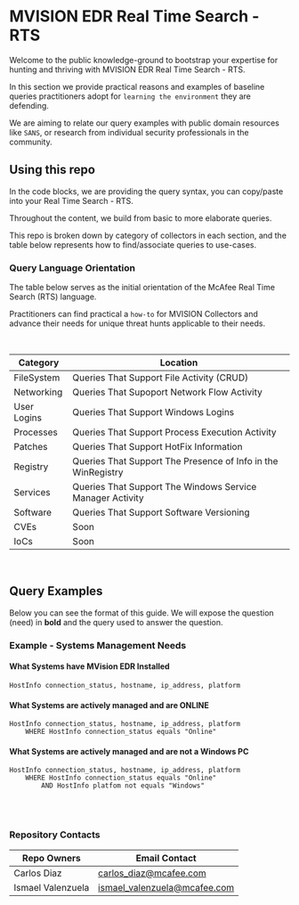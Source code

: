 # MVISION EDR Real Time Search - RTS

Welcome to the public knowledge-ground to bootstrap your expertise for hunting and thriving with MVISION EDR Real Time Search - RTS.

In this section we provide practical reasons and examples of baseline queries practitioners adopt for `learning the environment` they are defending.

We are aiming to relate our query examples with public domain resources like `SANS`, or research from individual security professionals in the community.

## Using this repo
In the code blocks, we are providing the query syntax, you can copy/paste into your Real Time Search - RTS.

Throughout the content, we build from basic to more elaborate queries.

This repo is broken down by category of collectors in each section, and the table below represents how to find/associate queries to use-cases.


### **Query Language Orientation**
The table below serves as the initial orientation of the McAfee Real Time Search (RTS) language.

Practitioners can find practical a `how-to` for MVISION Collectors and advance their needs for unique threat hunts applicable to their needs.

<br />

Category|Location|
--------|--------|
FileSystem | Queries That Support File Activity (CRUD)|
Networking | Queries That Supoport Network Flow Activity|
User Logins | Queries That Support Windows Logins|
Processes | Queries That Support Process Execution Activity|
Patches | Queries That Support HotFix Information|
Registry| Queries That Support The Presence of Info in the WinRegistry|
Services| Queries That Support The Windows Service Manager Activity|
Software| Queries That Support Software Versioning|
CVEs | Soon |
IoCs | Soon|


<br />

## Query Examples
Below you can see the format of this guide.  We will expose the question (need) in **bold** and the query used to answer the question.

### Example - Systems Management Needs

#### What Systems have MVision EDR Installed

```
HostInfo connection_status, hostname, ip_address, platform
```

#### What Systems are actively managed and are ONLINE

```
HostInfo connection_status, hostname, ip_address, platform
    WHERE HostInfo connection_status equals "Online"
```

#### What Systems are actively managed and are not a Windows PC

```
HostInfo connection_status, hostname, ip_address, platform
    WHERE HostInfo connection_status equals "Online"
        AND HostInfo platfom not equals "Windows"
```
<br />
<br />

### Repository Contacts
Repo Owners | Email Contact|
------------|--------------|
Carlos Diaz | carlos_diaz@mcafee.com|
Ismael Valenzuela | ismael_valenzuela@mcafee.com|
